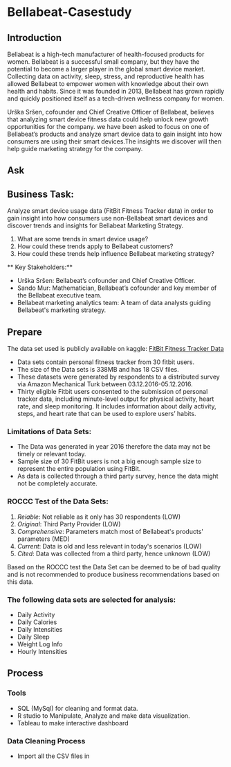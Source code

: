 # Bellabeat-Casestudy

## Introduction

Bellabeat is a high-tech manufacturer of health-focused products for women. Bellabeat is a successful small company, but they have the potential to become a larger player in the global smart device market. Collecting data on activity, sleep, stress, and reproductive health has allowed Bellabeat to empower women with knowledge about their own health and habits. Since it was founded in 2013, Bellabeat has grown rapidly and quickly positioned itself as a tech-driven wellness company for women.

Urška Sršen, cofounder and Chief Creative Officer of Bellabeat, believes that analyzing smart device fitness data could help unlock new growth opportunities for the company. we have been asked to focus on one of Bellabeat’s products and analyze smart device data to gain insight into how consumers are using their smart devices.The insights we discover will then help guide marketing strategy for the company.

## Ask

## Business Task:

Analyze smart device usage data (FitBit Fitness Tracker data) in order to gain insight into how consumers use non-Bellabeat smart devices and discover trends and insights for Bellabeat Marketing Strategy.

1. What are some trends in smart device usage?
2. How could these trends apply to Bellabeat customers?
3. How could these trends help influence Bellabeat marketing strategy?

** Key Stakeholders:**

* Urška Sršen: Bellabeat’s cofounder and Chief Creative Officer.
* Sando Mur: Mathematician, Bellabeat’s cofounder and key member of the Bellabeat executive team.
* Bellabeat marketing analytics team: A team of data analysts guiding Bellabeat's marketing strategy.

## Prepare

The data set used is publicly available on kaggle: [FitBit Fitness Tracker Data](https://www.kaggle.com/arashnic/fitbit)

* Data sets contain personal fitness tracker from 30 fitbit users.
* The size of the Data sets is 338MB and has 18 CSV files.
* These datasets were generated by respondents to a distributed survey via Amazon Mechanical Turk between 03.12.2016-05.12.2016. 
* Thirty eligible Fitbit users consented to the submission of personal tracker data, including minute-level output for physical activity, heart rate, and sleep monitoring. It includes information about daily activity, steps, and heart rate that can be used to explore users’ habits.

### Limitations of Data Sets:

* The Data was generated in year 2016 therefore the data may not be timely or relevant today.
* Sample size of 30 FitBit users is not a big enough sample size to represent the entire population using FitBit.
* As data is collected through a third party survey, hence the data might not be completely accurate.

### ROCCC Test of the Data Sets:

  1. *Reiable*: Not reliable as it only has 30 respondents (LOW)
  2. *Original*: Third Party Provider (LOW)
  3. *Comprehensive*: Parameters match most of Bellabeat's products' parameters (MED)
  4. *Current*: Data is old and less relevant in today's scenarios (LOW)
  5. *Cited*: Data was collected from a third party, hence unknown (LOW)

Based on the ROCCC test the Data Set can be deemed to be of bad quality and is not recommended to produce business recommendations based on this data.

### The following data sets are selected for analysis:

* Daily Activity
* Daily Calories
* Daily Intensities
* Daily Sleep
* Weight Log Info
* Hourly Intensities

## Process

### Tools

* SQL (MySql) for cleaning and format data.
* R studio to Manipulate, Analyze and make data visualization.
* Tableau to make interactive dashboard

### Data Cleaning Process

* Import all the CSV files in 











